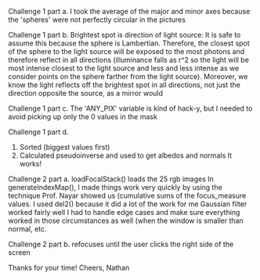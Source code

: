 
Challenge 1 part a.
    I took the average of the major and minor axes because the 'spheres' were not perfectly circular in the pictures


Challenge 1 part b.
    Brightest spot is direction of light source:
        It is safe to assume this because the sphere is Lambertian.  Therefore, the closest spot of the sphere to the light source will be exposed to the most photons and therefore reflect in all directions (illuminance falls as r^2 so the light will be most intense closest to the light source and less and less intense as we consider points on the sphere farther from the light source).  Moreover, we know the light reflects off the brightest spot in all directions, not just the direction opposite the source, as a mirror would

Challenge 1 part c.
    The 'ANY_PIX' variable is kind of hack-y, but I needed to avoid picking up only the 0 values in the mask

Challenge 1 part d.
   1. Sorted (biggest values first)
   2. Calculated pseudoinverse and used to get albedos and normals
    It works!

Challenge 2 part a.
    loadFocalStack() loads the 25 rgb images
    In generateIndexMap(), I made things work very quickly by using the technique Prof. Nayar showed us (cumulative sums of the focus_measure values.
        I used del2() because it did a lot of the work for me
        Gaussian filter worked fairly well 
        I had to handle edge cases and make sure everything worked in those circumstances as well (when the window is smaller than normal, etc.

Challenge 2 part b.
    refocuses until the user clicks the right side of the screen

Thanks for your time!
Cheers,
Nathan

